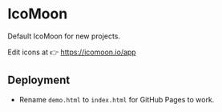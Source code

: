 # IcoMoon

Default IcoMoon for new projects.

Edit icons at 👉 https://icomoon.io/app

## Deployment

- Rename `demo.html` to `index.html` for GitHub Pages to work.